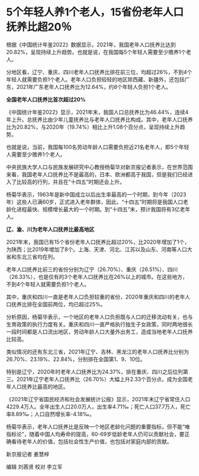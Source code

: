 # 5个年轻人养1个老人，15省份老年人口抚养比超20％

根据《中国统计年鉴2022》数据显示，2021年，我国老年人口抚养比达到20.82%，呈现持续上升趋势。也就是说，在我国每5个年轻人需要至少赡养1个老人。

分地区看，辽宁、重庆、四川老年人口抚养比排在前三位，均超过26%，不到4个年轻人就需要负担1个老人。老年人口负担较轻的地区除西藏、新疆外，还包括广东，2021年广东老年人口抚养比为12.64%，约8个年轻人负担1个老人。

**全国老年人口抚养比首次超过20%**

《中国统计年鉴2022》显示，2021年末，我国人口总抚养比为46.44%，连续4年上升。总抚养比由少年儿童抚养比与老年人口抚养比构成。其中，老年人口抚养比为20.82%，与2020年（19.74%）相比上升1.08个百分点，呈现持续上升趋势。

也就是说，当前，我国每100名劳动年龄人口需要负担近21名老年人，即5个年轻人需要至少赡养1个老人。

中央民族大学人口与民族发展研究中心教授杨菊华对新京报记者表示，在世界范围来看，我国老年人口抚养比不是最高的，日本、欧洲都高于我国，但是我们已经进入了比较高的行列，并且在“十四五”时期还会上升。

杨菊华表示，1963年是新中国成立以后出生率最高的一个时期，到今年（2023年）这些人已满60岁，正式进入老年群体，因此，“十四五”时期将是我国人口老龄化进程最快、规模增长最大的一个时期。到“十四五”末，预计我国将有3亿老年人。

**辽、渝、川为老年人口抚养比最高地区**

2021年末，我国已有15个省份老年人口抚养比超过20%，比2020年增加了1个，为陕西；比2019年增加了8个。上海、天津、河北、江苏以及山东、河南等人口大省和东北三省均在列。

老年人口抚养比前三的省份分别为辽宁（26.70%）、重庆（26.51%）、四川（26.33%），也是仅有的3个老年人口抚养比在26%以上的城市。在这些地方，不到4个年轻人就需要负担1个老人。

其中，重庆和四川一直是老年人口负担较重的省份，2020年重庆和四川的老年人口抚养比排在全国前两位，均已超过25%。

分析原因，杨菊华表示，一个地区的老年人口负担既与人口的迁移流动有关，也与生育政策的执行力度有关。重庆和四川一直严格执行独生子女政策，同时两地很长一段时间都是人口流出地区，劳动年龄人口大量外出务工，造成当地老年人口抚养比较高。

类似情况的还有东北三省，2021年辽宁、吉林、黑龙江的老年人口抚养比分别为26.70%、23.19%、22.84%，分别排在全国第1、9、10位。

特别是辽宁，2020年时老年人口抚养比为24.37%，排在重庆、四川之后位列第三。2021年辽宁老年人口抚养比（26.70%）大幅上升2.33个百分点，成为全国老年人口抚养比最高的地区。

《2021年辽宁省国民经济和社会发展统计公报》显示，2021年末辽宁省常住人口4229.4万人。全年出生人口20.0万人，出生率4.71‰；死亡人口37.7万人，死亡率8.89‰；人口自然增长率-4.18‰。

杨菊华表示，老年人口抚养比是反映一个地区老龄化问题的重要指标，但不能“唯指标论”，随着中国人均寿命的提高，60-69岁低龄老年人仍可以贡献社会，要正确看待老年人的价值，包括社会性生产价值，也包括对家庭内部的贡献。

新京报记者 姜慧梓

编辑 刘茜贤 校对 李立军

